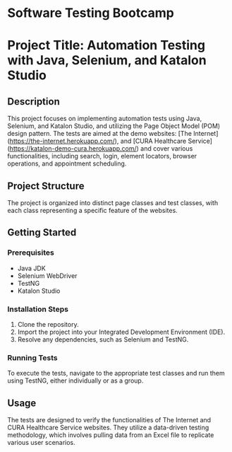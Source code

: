 # Software Testing Bootcamp
# Project Title: Automation Testing with Java, Selenium, and Katalon Studio

## Description
This project focuses on implementing automation tests using Java, Selenium, and Katalon Studio, and utilizing the Page Object Model (POM) design pattern.
The tests are aimed at the demo websites: [The Internet] (https://the-internet.herokuapp.com/), and [CURA Healthcare Service] (https://katalon-demo-cura.herokuapp.com/) and cover various functionalities, including search, login, element locators, browser operations, and appointment scheduling.

## Project Structure
The project is organized into distinct page classes and test classes, with each class representing a specific feature of the websites.

## Getting Started
### Prerequisites
- Java JDK
- Selenium WebDriver
- TestNG
- Katalon Studio

### Installation Steps
1. Clone the repository.
2. Import the project into your Integrated Development Environment (IDE).
3. Resolve any dependencies, such as Selenium and TestNG.

### Running Tests
To execute the tests, navigate to the appropriate test classes and run them using TestNG, either individually or as a group.

## Usage
The tests are designed to verify the functionalities of The Internet and CURA Healthcare Service websites. They utilize a data-driven testing methodology, which involves pulling data from an Excel file to replicate various user scenarios.
